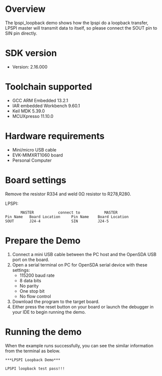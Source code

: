 Overview
========
The lpspi_loopback demo shows how the lpspi do a loopback transfer, LPSPI
master will transmit data to itself, so please connect the SOUT pin to SIN 
pin directly.

SDK version
===========
- Version: 2.16.000

Toolchain supported
===================
- GCC ARM Embedded  13.2.1
- IAR embedded Workbench  9.60.1
- Keil MDK  5.39.0
- MCUXpresso  11.10.0

Hardware requirements
=====================
- Mini/micro USB cable
- EVK-MIMXRT1060 board
- Personal Computer

Board settings
==============
Remove the resistor R334 and weld 0Ω resistor to R278,R280.

LPSPI:
~~~~~~~~~~~~~~~~~~~~~~~~~~~~~~~~~~~~~~~~~~~~~~~~~~~~~~
       MASTER           connect to           MASTER
Pin Name   Board Location     Pin Name    Board Location
SOUT       J24-4              SIN         J24-5
~~~~~~~~~~~~~~~~~~~~~~~~~~~~~~~~~~~~~~~~~~~~~~~~~~~~~~

Prepare the Demo
================
1. Connect a mini USB cable between the PC host and the OpenSDA USB port on the board.
2. Open a serial terminal on PC for OpenSDA serial device with these settings:
    - 115200 baud rate
    - 8 data bits
    - No parity
    - One stop bit
    - No flow control
3. Download the program to the target board.
4. Either press the reset button on your board or launch the debugger in your IDE to begin running
   the demo.

Running the demo
================
When the example runs successfully, you can see the similar information from the terminal as below.

~~~~~~~~~~~~~~~~~~~~~~~~~~~~
***LPSPI Loopback Demo***

LPSPI loopback test pass!!!
~~~~~~~~~~~~~~~~~~~~~~~~~~~~
